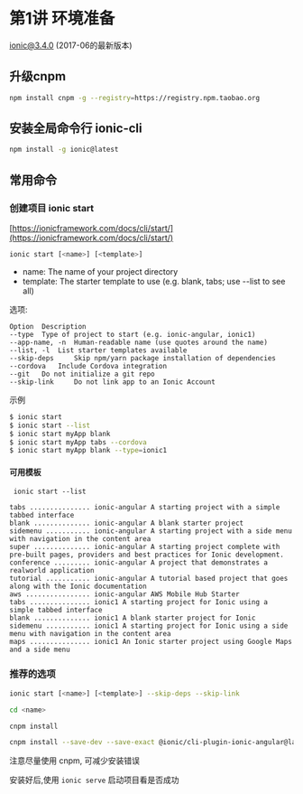 # 第1讲 环境准备

ionic@3.4.0  (2017-06的最新版本) 

## 升级cnpm

```bash
npm install cnpm -g --registry=https://registry.npm.taobao.org
```

## 安装全局命令行 ionic-cli

```bash
npm install -g ionic@latest
```


## 常用命令

### 创建项目 ionic start

[https://ionicframework.com/docs/cli/start/](https://ionicframework.com/docs/cli/start/)


```bash
ionic start [<name>] [<template>]
```

- name: 	The name of your project directory
- template: 	The starter template to use (e.g. blank, tabs; use --list to see all)

选项:

```
Option 	Description
--type 	Type of project to start (e.g. ionic-angular, ionic1)
--app-name, -n 	Human-readable name (use quotes around the name)
--list, -l 	List starter templates available
--skip-deps 	Skip npm/yarn package installation of dependencies
--cordova 	Include Cordova integration
--git 	Do not initialize a git repo
--skip-link 	Do not link app to an Ionic Account
```


示例

```bash
$ ionic start 
$ ionic start --list
$ ionic start myApp blank
$ ionic start myApp tabs --cordova
$ ionic start myApp blank --type=ionic1
```


#### 可用模板

```
 ionic start --list
```

```
tabs ............... ionic-angular A starting project with a simple tabbed interface
blank .............. ionic-angular A blank starter project
sidemenu ........... ionic-angular A starting project with a side menu with navigation in the content area
super .............. ionic-angular A starting project complete with pre-built pages, providers and best practices for Ionic development.
conference ......... ionic-angular A project that demonstrates a realworld application
tutorial ........... ionic-angular A tutorial based project that goes along with the Ionic documentation
aws ................ ionic-angular AWS Mobile Hub Starter
tabs ............... ionic1 A starting project for Ionic using a simple tabbed interface
blank .............. ionic1 A blank starter project for Ionic
sidemenu ........... ionic1 A starting project for Ionic using a side menu with navigation in the content area
maps ............... ionic1 An Ionic starter project using Google Maps and a side menu
```


### 推荐的选项

```bash
ionic start [<name>] [<template>] --skip-deps --skip-link 

cd <name>

cnpm install 

cnpm install --save-dev --save-exact @ionic/cli-plugin-ionic-angular@latest

```

注意尽量使用 cnpm, 可减少安装错误

安装好后,使用 `ionic serve` 启动项目看是否成功

